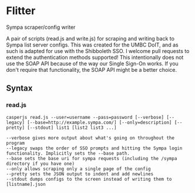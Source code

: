 # Flitter
Sympa scraper/config writer

A pair of scripts (read.js and write.js) for scraping and writing back to Sympa list server configs.
This was created for the UMBC DoIT, and as such is adapted for use with the Shibboleth SSO. I welcome pull requests to extend the authentication methods supported!
This intentionally does not use the SOAP API because of the way our Single Sign-On works. If you don't require that functionality, the SOAP API might be a better choice.

## Syntax
### read.js
    casperjs read.js --user=username --pass=password [--verbose] [--legacy] [--base=http://example.sympa.com/] [--only=description] [--pretty] [--stdout] list1 [list2 list3 ...] 
```
--verbose gives more output about what's going on throughout the program
--legacy swaps the order of SSO prompts and hitting the Sympa login functionality. Implicitly sets the --base path.
--base sets the base uri for sympa requests (including the /sympa directory if you have one)
--only allows scraping only a single page of the config
--pretty sets the JSON output to indent and add newlines
--stdout dumps configs to the screen instead of writing them to [listname].json
```
